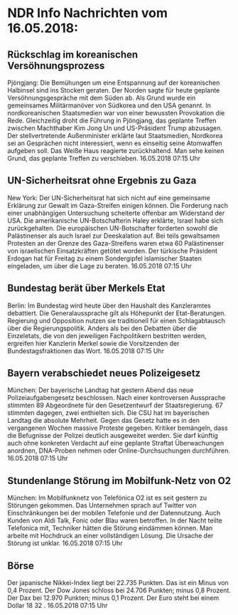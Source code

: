 # NDR Info Nachrichten vom 16.05.2018:


## Rückschlag im koreanischen Versöhnungsprozess
Pjöngjang:	Die Bemühungen um eine Entspannung auf der koreanischen Halbinsel sind ins Stocken geraten. Der Norden sagte für heute geplante Versöhnungsgespräche mit dem Süden ab. Als Grund wurde ein gemeinsames Militärmanöver von Südkorea und den USA genannt. In nordkoreanischen Staatsmedien war von einer bewussten Provokation die Rede. Gleichzeitig droht die Führung in Pjöngjang, das geplante Treffen zwischen Machthaber Kim Jong Un und US-Präsident Trump abzusagen. Der stellvertretende Außenminister erklärte laut Staatsmedien, Nordkorea sei an Gesprächen nicht interessiert, wenn es einseitig seine Atomwaffen aufgeben soll. Das Weiße Haus reagierte zurückhaltend. Man sehe keinen Grund, das geplante Treffen zu verschieben. 16.05.2018 07:15 Uhr 

## UN-Sicherheitsrat ohne Ergebnis zu Gaza
New York:	Der UN-Sicherheitsrat hat sich nicht auf eine gemeinsame Erklärung zur Gewalt im Gaza-Streifen einigen können. Die Forderung nach einer unabhängigen Untersuchung scheiterte offenbar am Widerstand der USA. Die amerikanische UN-Botschafterin Haley erklärte, Israel habe sich zurückgehalten. Die europäischen UN-Botschafter forderten sowohl die Palästinenser als auch Israel zur Deeskalation auf. Bei teils gewaltsamen Protesten an der Grenze des Gaza-Streifens waren etwa 60 Palästinenser von israelischen Einsatzkräften getötet worden. Der türkische Präsident Erdogan hat für Freitag zu einem Sondergipfel islamischer Staaten eingeladen, um über die Lage zu beraten. 16.05.2018 07:15 Uhr 

## Bundestag berät über Merkels Etat
Berlin: Im Bundestag wird heute über den Haushalt des Kanzleramtes debattiert. Die Generalaussprache gilt als Höhepunkt der Etat-Beratungen. Regierung und Opposition nutzen sie traditionell für einen Schlagabtausch über die Regierungspolitik. Anders als bei den Debatten über die Einzeletats, die von den jeweiligen Fachpolitikern bestritten werden, ergreifen hier Kanzlerin Merkel sowie die Vorsitzenden der Bundestagsfraktionen das Wort. 16.05.2018 07:15 Uhr 

## Bayern verabschiedet neues Polizeigesetz
München: Der bayerische Landtag hat gestern Abend das neue Polizeiaufgabengesetz beschlossen. Nach einer kontroversen Aussprache stimmten 89 Abgeordnete für den Gesetzentwurf der Staatsregierung. 67 stimmten dagegen, zwei enthielten sich. Die CSU hat im bayerischen Landtag die absolute Mehrheit. Gegen das Gesetz hatte es in den vergangenen Wochen massive Proteste gegeben. Kritiker bemängeln, dass die Befugnisse der Polizei deutlich ausgeweitet werden. Sie darf künftig auch ohne konkreten Verdacht auf eine geplante Straftat Überwachungen anordnen, DNA-Proben nehmen oder Online-Durchsuchungen durchführen. 16.05.2018 07:15 Uhr 

## Stundenlange Störung im Mobilfunk-Netz von O2
München:	Im Mobilfunknetz von Telefónica O2 ist es seit gestern zu Störungen gekommen. Das Unternehmen sprach auf Twitter von Einschränkungen bei der mobilen Telefonie und der Datennutzung. Auch Kunden von Aldi Talk, Fonic oder Blau waren betroffen. In der Nacht teilte Telefonica mit, Techniker hätten die Störung eindämmen können. Man arbeite mit Hochdruck an einer vollständigen Lösung. Die Ursache der Störung ist unklar. 16.05.2018 07:15 Uhr 

## Börse
Der japanische Nikkei-Index liegt bei  22.735  Punkten. Das ist ein Minus von  0,4  Prozent. Der Dow Jones schloss bei  24.706  Punkten; minus  0,8  Prozent. Der Dax bei  12.970  Punkten; minus  0,1  Prozent. Der Euro steht bei einem Dollar  18 32 . 16.05.2018 07:15 Uhr 
